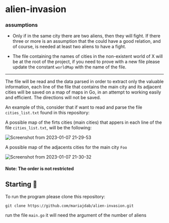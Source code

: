 # alien-invasion

### assumptions
- Only if in the same city there are two aliens, then they will fight. If there three or more is an assumption that the could have a good relation, and of course, is needed at least two aliens to have a fight.

- The file containing the names of cities in the non-existent world of X will be at the root of the project, if you need to prove with a new file please update the constant ```worldMap``` with the name of the file.

------------------------------------------------------------------------------------------------------------------------------------------------

The file will be read and the data parsed in order to extract only the valuable information, each line of the file that contains the main city and its adjacent cities will be saved on a map of maps in Go, in an attempt to working easily and efficient. The directions will not be saved.

An example of this, consider that if want to read and parse the file ```cities_list.txt``` found in this repository: 


A possible map of the firts cities (main cities) that appers in each line of the file ```cities_list.txt```, will be the following: 

![Screenshot from 2023-01-07 21-29-53](https://user-images.githubusercontent.com/48325352/211176741-5f574cb0-d299-40c7-be73-c5345e40b02b.png)

A possible map of the adjacents cities for the main city ```Foo```

![Screenshot from 2023-01-07 21-30-32](https://user-images.githubusercontent.com/48325352/211176743-85c5d064-9899-4682-9816-14b64daf912a.png)


#### Note: The order is not restricted



## Starting 🚀

To run the program please clone this repository:

```git clone https://github.com/mariajdab/alien-invasion.git```

run the file ```main.go``` it will need the argument of the number of aliens

